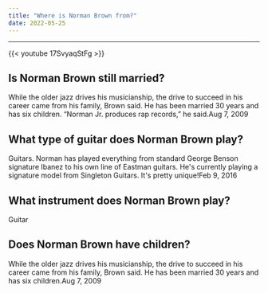 ```yaml
---
title: "Where is Norman Brown from?"
date: 2022-05-25
---
```


---
{{< youtube 17SvyaqStFg >}}
## Is Norman Brown still married?
While the older jazz drives his musicianship, the drive to succeed in his career came from his family, Brown said. He has been married 30 years and has six children. “Norman Jr. produces rap records,” he said.Aug 7, 2009

## What type of guitar does Norman Brown play?
Guitars. Norman has played everything from standard George Benson signature Ibanez to his own line of Eastman guitars. He's currently playing a signature model from Singleton Guitars. It's pretty unique!Feb 9, 2016

## What instrument does Norman Brown play?
Guitar

## Does Norman Brown have children?
While the older jazz drives his musicianship, the drive to succeed in his career came from his family, Brown said. He has been married 30 years and has six children.Aug 7, 2009

